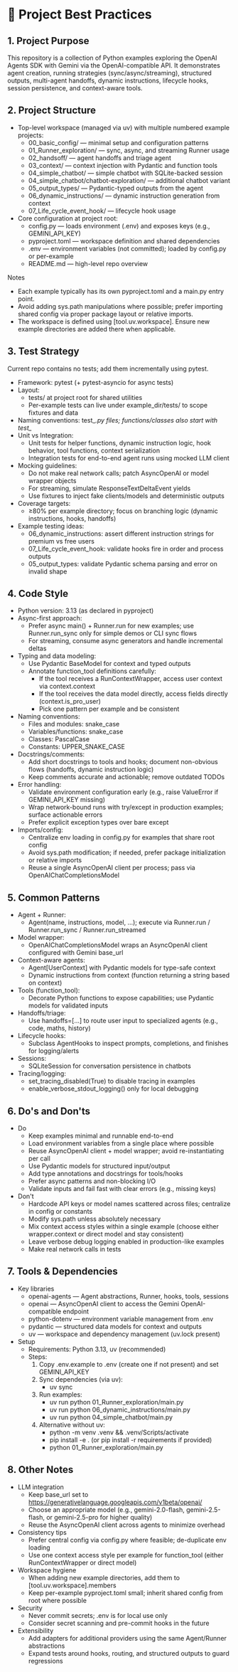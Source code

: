 # 📘 Project Best Practices

## 1. Project Purpose
This repository is a collection of Python examples exploring the OpenAI Agents SDK with Gemini via the OpenAI-compatible API. It demonstrates agent creation, running strategies (sync/async/streaming), structured outputs, multi-agent handoffs, dynamic instructions, lifecycle hooks, session persistence, and context-aware tools.

## 2. Project Structure
- Top-level workspace (managed via uv) with multiple numbered example projects:
  - 00_basic_config/ — minimal setup and configuration patterns
  - 01_Runner_exploration/ — sync, async, and streaming Runner usage
  - 02_handsoff/ — agent handoffs and triage agent
  - 03_context/ — context injection with Pydantic and function tools
  - 04_simple_chatbot/ — simple chatbot with SQLite-backed session
  - 04_simple_chatbot/chatbot-exploration/ — additional chatbot variant
  - 05_output_types/ — Pydantic-typed outputs from the agent
  - 06_dynamic_instructions/ — dynamic instruction generation from context
  - 07_Life_cycle_event_hook/ — lifecycle hook usage
- Core configuration at project root:
  - config.py — loads environment (.env) and exposes keys (e.g., GEMINI_API_KEY)
  - pyproject.toml — workspace definition and shared dependencies
  - .env — environment variables (not committed); loaded by config.py or per-example
  - README.md — high-level repo overview

Notes
- Each example typically has its own pyproject.toml and a main.py entry point.
- Avoid adding sys.path manipulations where possible; prefer importing shared config via proper package layout or relative imports.
- The workspace is defined using [tool.uv.workspace]. Ensure new example directories are added there when applicable.

## 3. Test Strategy
Current repo contains no tests; add them incrementally using pytest.

- Framework: pytest (+ pytest-asyncio for async tests)
- Layout:
  - tests/ at project root for shared utilities
  - Per-example tests can live under example_dir/tests/ to scope fixtures and data
- Naming conventions: test_*.py files; functions/classes also start with test_*
- Unit vs Integration:
  - Unit tests for helper functions, dynamic instruction logic, hook behavior, tool functions, context serialization
  - Integration tests for end-to-end agent runs using mocked LLM client
- Mocking guidelines:
  - Do not make real network calls; patch AsyncOpenAI or model wrapper objects
  - For streaming, simulate ResponseTextDeltaEvent yields
  - Use fixtures to inject fake clients/models and deterministic outputs
- Coverage targets:
  - ≥80% per example directory; focus on branching logic (dynamic instructions, hooks, handoffs)
- Example testing ideas:
  - 06_dynamic_instructions: assert different instruction strings for premium vs free users
  - 07_Life_cycle_event_hook: validate hooks fire in order and process outputs
  - 05_output_types: validate Pydantic schema parsing and error on invalid shape

## 4. Code Style
- Python version: 3.13 (as declared in pyproject)
- Async-first approach:
  - Prefer async main() + Runner.run for new examples; use Runner.run_sync only for simple demos or CLI sync flows
  - For streaming, consume async generators and handle incremental deltas
- Typing and data modeling:
  - Use Pydantic BaseModel for context and typed outputs
  - Annotate function_tool definitions carefully:
    - If the tool receives a RunContextWrapper, access user context via context.context
    - If the tool receives the data model directly, access fields directly (context.is_pro_user)
    - Pick one pattern per example and be consistent
- Naming conventions:
  - Files and modules: snake_case
  - Variables/functions: snake_case
  - Classes: PascalCase
  - Constants: UPPER_SNAKE_CASE
- Docstrings/comments:
  - Add short docstrings to tools and hooks; document non-obvious flows (handoffs, dynamic instruction logic)
  - Keep comments accurate and actionable; remove outdated TODOs
- Error handling:
  - Validate environment configuration early (e.g., raise ValueError if GEMINI_API_KEY missing)
  - Wrap network-bound runs with try/except in production examples; surface actionable errors
  - Prefer explicit exception types over bare except
- Imports/config:
  - Centralize env loading in config.py for examples that share root config
  - Avoid sys.path modification; if needed, prefer package initialization or relative imports
  - Reuse a single AsyncOpenAI client per process; pass via OpenAIChatCompletionsModel

## 5. Common Patterns
- Agent + Runner:
  - Agent(name, instructions, model, ...); execute via Runner.run / Runner.run_sync / Runner.run_streamed
- Model wrapper:
  - OpenAIChatCompletionsModel wraps an AsyncOpenAI client configured with Gemini base_url
- Context-aware agents:
  - Agent[UserContext] with Pydantic models for type-safe context
  - Dynamic instructions from context (function returning a string based on context)
- Tools (function_tool):
  - Decorate Python functions to expose capabilities; use Pydantic models for validated inputs
- Handoffs/triage:
  - Use handoffs=[...] to route user input to specialized agents (e.g., code, maths, history)
- Lifecycle hooks:
  - Subclass AgentHooks to inspect prompts, completions, and finishes for logging/alerts
- Sessions:
  - SQLiteSession for conversation persistence in chatbots
- Tracing/logging:
  - set_tracing_disabled(True) to disable tracing in examples
  - enable_verbose_stdout_logging() only for local debugging

## 6. Do's and Don'ts
- Do
  - Keep examples minimal and runnable end-to-end
  - Load environment variables from a single place where possible
  - Reuse AsyncOpenAI client + model wrapper; avoid re-instantiating per call
  - Use Pydantic models for structured input/output
  - Add type annotations and docstrings for tools/hooks
  - Prefer async patterns and non-blocking I/O
  - Validate inputs and fail fast with clear errors (e.g., missing keys)
- Don't
  - Hardcode API keys or model names scattered across files; centralize in config or constants
  - Modify sys.path unless absolutely necessary
  - Mix context access styles within a single example (choose either wrapper.context or direct model and stay consistent)
  - Leave verbose debug logging enabled in production-like examples
  - Make real network calls in tests

## 7. Tools & Dependencies
- Key libraries
  - openai-agents — Agent abstractions, Runner, hooks, tools, sessions
  - openai — AsyncOpenAI client to access the Gemini OpenAI-compatible endpoint
  - python-dotenv — environment variable management from .env
  - pydantic — structured data models for context and outputs
  - uv — workspace and dependency management (uv.lock present)
- Setup
  - Requirements: Python 3.13, uv (recommended)
  - Steps:
    1) Copy .env.example to .env (create one if not present) and set GEMINI_API_KEY
    2) Sync dependencies (via uv):
       - uv sync
    3) Run examples:
       - uv run python 01_Runner_exploration/main.py
       - uv run python 06_dynamic_instructions/main.py
       - uv run python 04_simple_chatbot/main.py
    4) Alternative without uv:
       - python -m venv .venv && .venv/Scripts/activate
       - pip install -e . (or pip install -r requirements if provided)
       - python 01_Runner_exploration/main.py

## 8. Other Notes
- LLM integration
  - Keep base_url set to https://generativelanguage.googleapis.com/v1beta/openai/
  - Choose an appropriate model (e.g., gemini-2.0-flash, gemini-2.5-flash, or gemini-2.5-pro for higher quality)
  - Reuse the AsyncOpenAI client across agents to minimize overhead
- Consistency tips
  - Prefer central config via config.py where feasible; de-duplicate env loading
  - Use one context access style per example for function_tool (either RunContextWrapper or direct model)
- Workspace hygiene
  - When adding new example directories, add them to [tool.uv.workspace].members
  - Keep per-example pyproject.toml small; inherit shared config from root where possible
- Security
  - Never commit secrets; .env is for local use only
  - Consider secret scanning and pre-commit hooks in the future
- Extensibility
  - Add adapters for additional providers using the same Agent/Runner abstractions
  - Expand tests around hooks, routing, and structured outputs to guard regressions
